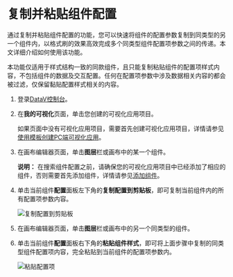 # 复制并粘贴组件配置

通过复制并粘贴组件配置的功能，您可以快速将组件的配置参数复制到同类型的另一个组件内，以格式刷的效果高效完成多个同类型组件配置项参数之间的传递。本文详细介绍如何使用该功能。

本功能仅适用于样式结构一致的同款组件，且只能复制粘贴组件的配置项样式内容，不包括组件的数据及交互配置。任何在配置项参数中涉及数据相关内容的都会被过滤，仅保留黏贴配置样式相关的内容。

1.  登录[DataV控制台](https://datav.aliyun.com/)。

2.  在**我的可视化**页面，单击您创建的可视化应用项目。

    如果页面中没有可视化应用项目，需要首先创建可视化应用项目，详情请参见[使用模板创建PC端可视化应用](/cn.zh-CN/可视化应用管理/使用模板创建PC端可视化应用.md)。

3.  在画布编辑器页面，单击**图层**栏或画布中的某一个组件。

    **说明：** 在搜索组件配置之前，请确保您的可视化应用项目中已经添加了相应的组件，否则需要首先添加组件，详情请参见[添加组件](/cn.zh-CN/组件管理/添加组件.md)。

4.  单击当前组件**配置**面板左下角的**复制配置到剪贴板**，即可复制当前组件内的所有配置项参数内容。

    ![复制配置到剪贴板](https://static-aliyun-doc.oss-accelerate.aliyuncs.com/assets/img/zh-CN/6464564061/p179967.png)

5.  在画布编辑器页面，单击**图层**栏或画布中的另一个同类型的组件。

6.  单击当前组件**配置**面板右下角的**粘贴组件样式**，即可将上面步骤中复制的同类型组件配置项内容，完全粘贴到当前组件的配置项参数内。

    ![粘贴配置项](https://static-aliyun-doc.oss-accelerate.aliyuncs.com/assets/img/zh-CN/6464564061/p179974.png)


